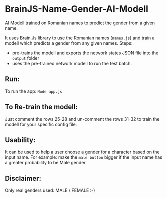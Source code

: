 # BrainJS-Name-Gender-AI-Modell
AI Modell trained on Romanian names to predict the gender from a given name.

It uses Brain.Js library to use the Romanian names (`names.js`) and train a modell which predicts a gender from any given names.
Steps:
- pre-trains the modell and exports the network states JSON file into the `output` folder
- uses the pre-trained network modell to run the test batch.

## Run:
To run the app: `Node app.js`

## To Re-train the modell:
Just comment the rows 25-28 and un-comment the rows 31-32 to train the modell for your specific config file.

## Usability:
It can be used to help a user choose a gender for a character based on the input name. 
For example: make the `male button` bigger if the input name has a greater probability to be Male gender

## Disclaimer:
Only real genders used: MALE / FEMALE :-) 


